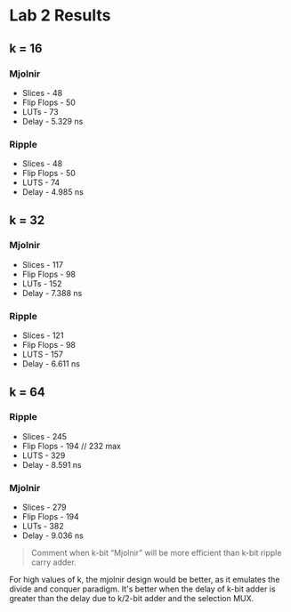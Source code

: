 # Lab 2 Results

## k = 16

### Mjolnir

- Slices - 48
- Flip Flops - 50
- LUTs - 73
- Delay - 5.329 ns

### Ripple

- Slices - 48
- Flip Flops - 50
- LUTS - 74
- Delay - 4.985 ns

## k = 32

### Mjolnir

- Slices - 117
- Flip Flops - 98
- LUTs - 152
- Delay - 7.388 ns

### Ripple

- Slices - 121
- Flip Flops - 98
- LUTS - 157
- Delay - 6.611 ns

## k = 64

### Ripple

- Slices - 245
- Flip Flops - 194 // 232 max
- LUTS - 329
- Delay - 8.591 ns

### Mjolnir

- Slices - 279
- Flip Flops - 194
- LUTs - 382
- Delay - 9.036 ns

> Comment when k-bit “Mjolnir” will be more efficient than k-bit ripple carry adder.

For high values of k, the mjolnir design would be better, as it emulates the divide and conquer paradigm.
It's better when the delay of k-bit adder is greater than the delay due to k/2-bit adder and the selection MUX.
